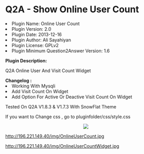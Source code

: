 # Q2A - Show Online User Count

<li>Plugin Name: Online User Count</li>
<li>Plugin Version: 2.0</li>
<li>Plugin Date: 2013-12-16</li>
<li>Plugin Author: Ali Sayahiyan </li>
<li>Plugin License: GPLv2</li>
<li>Plugin Minimum Question2Answer Version: 1.6</li>
</p>
<b>Plugin Description:</b>
</p>
Q2A Online User And Visit Count Widget
</p> 
<b>Changelog : </b> 
<li>Working With Mysqli</li>
<li>Add Visit Count On Widget</li>
<li> Add Option For Active Or Deactive Visit Count On Widget</li>
</p>
Tested On Q2A V1.8.3 & V1.7.3 With SnowFlat Theme
</p>
If you want to Change css , go to pluginfolder/css/style.css
</p>
<center><img src="http://196.221.149.40/img/OnlineUserCount.jpg"></center>

http://196.221.149.40/img/OnlineUserCount.jpg

http://196.221.149.40/img/OnlineUserCountWidget.jpg
